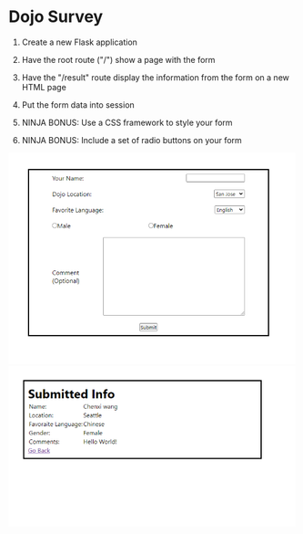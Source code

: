 # Dojo Survey

1. Create a new Flask application

2. Have the root route ("/") show a page with the form

3. Have the "/result" route display the information from the form on a new HTML page

4. Put the form data into session

5. NINJA BONUS: Use a CSS framework to style your form

6. NINJA BONUS: Include a set of radio buttons on your form

<img src="Capture.PNG"/>
<img src="Capture-2.PNG"/>